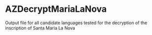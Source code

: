# AZDecryptMariaLaNova
Output file for all candidate languages tested for the decryption of the inscription of Santa Maria La Nova

